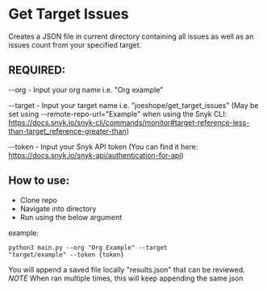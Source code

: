 # Get Target Issues

Creates a JSON file in current directory containing all issues as well as an issues count from your specified target.

## REQUIRED:

--org - Input your org name i.e. "Org example"

--target - Input your target name i.e. "joeshope/get_target_issues" (May be set using --remote-repo-url="Example" when using the Snyk CLI: https://docs.snyk.io/snyk-cli/commands/monitor#target-reference-less-than-target_reference-greater-than)

--token - Input your Snyk API token (You can find it here: https://docs.snyk.io/snyk-api/authentication-for-api)

## How to use:
- Clone repo
- Navigate into directory
- Run using the below argument

example: <pre><code>python3 main.py --org "Org Example" --target "target/example" --token {token} </code></pre>

You will append a saved file locally "results.json" that can be reviewed. *NOTE* When ran multiple times, this will keep appending the same json
